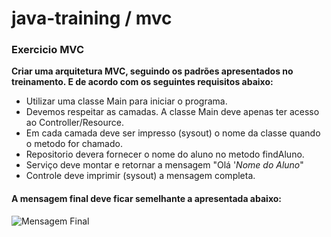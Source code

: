 # java-training / mvc

### Exercicio MVC
**Criar uma arquitetura MVC, seguindo os padrões apresentados no treinamento. E de acordo com os seguintes requisitos abaixo:**

* Utilizar uma classe Main para iniciar o programa.
* Devemos respeitar as camadas. A classe Main deve apenas ter acesso ao Controller/Resource.
* Em cada camada deve ser impresso (sysout) o nome da classe quando o metodo for chamado.
* Repositorio devera fornecer o nome do aluno no metodo findAluno.
* Serviço deve montar e retornar a mensagem "Olá '_Nome do Aluno_"
* Controle deve imprimir (sysout) a mensagem completa.

#### A mensagem final deve ficar semelhante a apresentada abaixo:
![Mensagem Final](/mvc.png)
